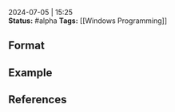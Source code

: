 2024-07-05 | 15:25  
**Status:** #alpha
**Tags:** [[Windows Programming]]


## Format


## Example


## References
